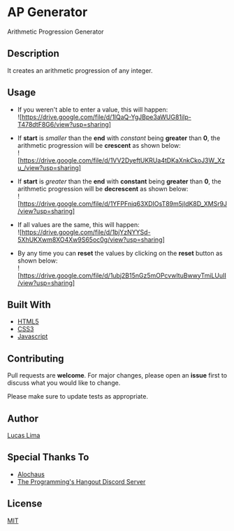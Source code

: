 # AP Generator

 Arithmetic Progression Generator

## Description

It creates an arithmetic progression of any integer.

## Usage

- If you weren't able to enter a value, this will happen:  
![<https://drive.google.com/file/d/1lQaQ-YgJBpe3aWUG81iIp-T478dtF8G6/view?usp=sharing]>

- If **start** is *smaller* than the **end** with *constant* being **greater** than **0**, the arithmetic progression will be **crescent** as shown below:  
![<https://drive.google.com/file/d/1VV2DyeftUKRUa4tDKaXnkCkoJ3W_Xzu_/view?usp=sharing]>

- If **start** is *greater* than the **end** with **constant** being **greater** than **0**, the arithmetic progression will be **decrescent** as shown below:  
![<https://drive.google.com/file/d/1YFPFniq63XDIOsT89m5jldK8D_XMSr9J/view?usp=sharing]>

- If all values are the same, this will happen:  
![<https://drive.google.com/file/d/1bjYzNYYSd-5XhUKXwm8XO4Xw9S65oc0g/view?usp=sharing]>

- By any time you can **reset** the values by clicking on the **reset** button as shown below:  
![<https://drive.google.com/file/d/1ubj2B15nGz5mOPcvwItuBwwyTmiLUuII/view?usp=sharing]>

## Built With

- [HTML5](https://www.w3schools.com/html/html_intro.asp)
- [CSS3](https://www.w3schools.com/css/css_intro.asp)
- [Javascript](https://www.javascript.com/)

## Contributing

Pull requests are **welcome**. For major changes, please open an **issue** first to discuss what you would like to change.

Please make sure to update tests as appropriate.

## Author

[Lucas Lima](https://github.com/blyatmobilebr)

## Special Thanks To

- [Alochaus](https://github.com/alochaus)
- [The Programming's Hangout Discord Server](https://discord.gg/programming)

## License

[MIT](https://choosealicense.com/licenses/mit/)
